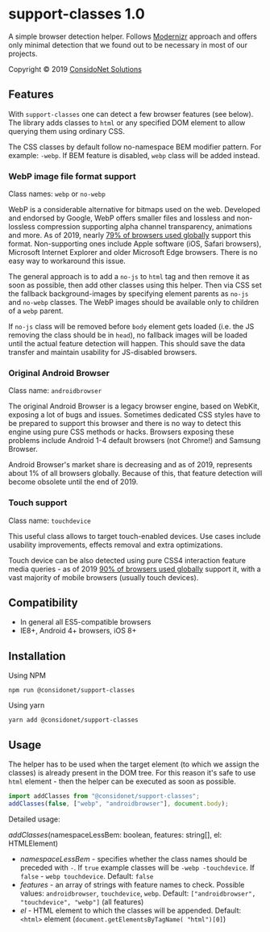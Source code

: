 # support-classes 1.0

A simple browser detection helper. Follows [Modernizr](https://modernizr.com/) approach and offers only minimal detection that we found out to be necessary in most of our projects.

Copyright &copy; 2019 [ConsidoNet Solutions](http://www.considonet.com)

## Features
With `support-classes` one can detect a few browser features (see below). The library adds classes to `html` or any specified DOM element to allow querying them using ordinary CSS.

The CSS classes by default follow no-namespace BEM modifier pattern. For example: `-webp`. If BEM feature is disabled, `webp` class will be added instead.

### WebP image file format support
Class names: `webp` or `no-webp`

WebP is a considerable alternative for bitmaps used on the web. Developed and endorsed by Google, WebP offers smaller files and lossless and non-lossless compression supporting alpha channel transparency, animations and more.
As of 2019, nearly [79% of browsers used globally](https://caniuse.com/#feat=webp) support this format. Non-supporting ones include Apple software (iOS, Safari browsers), Microsoft Internet Explorer and older Microsoft Edge browsers. There is no easy way to workaround this issue.

The general approach is to add a `no-js` to `html` tag and then remove it as soon as possible, then add other classes using this helper. Then via CSS set the fallback background-images by specifying element parents as `no-js` and `no-webp` classes. The WebP images should be available only to children of a `webp` parent.

If `no-js` class will be removed before `body` element gets loaded (i.e. the JS removing the class should be in `head`), no fallback images will be loaded until the actual feature detection will happen. This should save the data transfer and maintain usability for JS-disabled browsers.

### Original Android Browser 
Class name: `androidbrowser`

The original Android Browser is a legacy browser engine, based on WebKit, exposing a lot of bugs and issues. Sometimes dedicated CSS styles have to be prepared to support this browser and there is no way to detect this engine using pure CSS methods or hacks. Browsers exposing these problems include Android 1-4 default browsers (not Chrome!) and Samsung Browser.

Android Browser's market share is decreasing and as of 2019, represents about 1% of all browsers globally. Because of this, that feature detection will become obsolete until the end of 2019. 

### Touch support 
Class name: `touchdevice`

This useful class allows to target touch-enabled devices. Use cases include usability improvements, effects removal and extra optimizations.

Touch device can be also detected using pure CSS4 interaction feature media queries - as of 2019 [90% of browsers used globally](https://caniuse.com/#search=interaction) support it, with a vast majority of mobile browsers (usually touch devices). 

## Compatibility
- In general all ES5-compatible browsers
- IE8+, Android 4+ browsers, iOS 8+

## Installation

Using NPM

`npm run @considonet/support-classes`

Using yarn

`yarn add @considonet/support-classes`

## Usage

The helper has to be used when the target element (to which we assign the classes) is already present in the DOM tree. For this reason it's safe to use `html` element - then the helper can be executed as soon as possible.

```javascript
import addClasses from "@considonet/support-classes";
addClasses(false, ["webp", "androidbrowser"], document.body);
```

Detailed usage:

*addClasses*(namespaceLessBem: boolean, features: string[], el: HTMLElement)

- *namespaceLessBem* - specifies whether the class names should be preceded with `-`. If `true` example classes will be `-webp -touchdevice`. If `false` - `webp touchdevice`. Default: `false`
- *features* - an array of strings with feature names to check. Possible values: `androidbrowser`, `touchdevice`, `webp`. Default: `["androidbrowser", "touchdevice", "webp"]` (all features)
- *el* - HTML element to which the classes will be appended. Default: `<html>` element (`document.getElementsByTagName( "html")[0]`)
